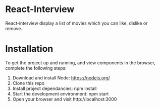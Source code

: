 # React-Interview

React-interview display a list of movies which you can like, dislike or remove.

# Installation

To get the project up and running, and view components in the browser, complete the following steps:

  1. Download and install Node: https://nodejs.org/
  2. Clone this repo
  3. Install project dependancies: npm install
  4. Start the development environment: npm start
  5. Open your browser and visit http://localhost:3000